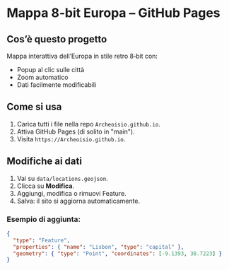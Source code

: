 # Mappa 8‑bit Europa – GitHub Pages

## Cos’è questo progetto
Mappa interattiva dell’Europa in stile retro 8‑bit con:
- Popup al clic sulle città
- Zoom automatico
- Dati facilmente modificabili

## Come si usa
1. Carica tutti i file nella repo `Archeoisio.github.io`.
2. Attiva GitHub Pages (di solito in "main").
3. Visita `https://Archeoisio.github.io`.

## Modifiche ai dati
1. Vai su `data/locations.geojson`.
2. Clicca su **Modifica**.
3. Aggiungi, modifica o rimuovi Feature.
4. Salva: il sito si aggiorna automaticamente.

### Esempio di aggiunta:
```json
{
  "type": "Feature",
  "properties": { "name": "Lisbon", "type": "capital" },
  "geometry": { "type": "Point", "coordinates": [-9.1393, 38.7223] }
}

